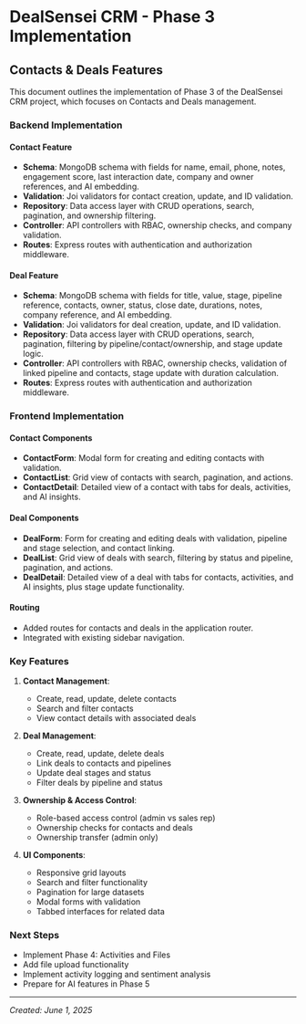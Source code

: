 # DealSensei CRM - Phase 3 Implementation

## Contacts & Deals Features

This document outlines the implementation of Phase 3 of the DealSensei CRM project, which focuses on Contacts and Deals management.

### Backend Implementation

#### Contact Feature

- **Schema**: MongoDB schema with fields for name, email, phone, notes, engagement score, last interaction date, company and owner references, and AI embedding.
- **Validation**: Joi validators for contact creation, update, and ID validation.
- **Repository**: Data access layer with CRUD operations, search, pagination, and ownership filtering.
- **Controller**: API controllers with RBAC, ownership checks, and company validation.
- **Routes**: Express routes with authentication and authorization middleware.

#### Deal Feature

- **Schema**: MongoDB schema with fields for title, value, stage, pipeline reference, contacts, owner, status, close date, durations, notes, company reference, and AI embedding.
- **Validation**: Joi validators for deal creation, update, and ID validation.
- **Repository**: Data access layer with CRUD operations, search, pagination, filtering by pipeline/contact/ownership, and stage update logic.
- **Controller**: API controllers with RBAC, ownership checks, validation of linked pipeline and contacts, stage update with duration calculation.
- **Routes**: Express routes with authentication and authorization middleware.

### Frontend Implementation

#### Contact Components

- **ContactForm**: Modal form for creating and editing contacts with validation.
- **ContactList**: Grid view of contacts with search, pagination, and actions.
- **ContactDetail**: Detailed view of a contact with tabs for deals, activities, and AI insights.

#### Deal Components

- **DealForm**: Form for creating and editing deals with validation, pipeline and stage selection, and contact linking.
- **DealList**: Grid view of deals with search, filtering by status and pipeline, pagination, and actions.
- **DealDetail**: Detailed view of a deal with tabs for contacts, activities, and AI insights, plus stage update functionality.

#### Routing

- Added routes for contacts and deals in the application router.
- Integrated with existing sidebar navigation.

### Key Features

1. **Contact Management**:
   - Create, read, update, delete contacts
   - Search and filter contacts
   - View contact details with associated deals

2. **Deal Management**:
   - Create, read, update, delete deals
   - Link deals to contacts and pipelines
   - Update deal stages and status
   - Filter deals by pipeline and status

3. **Ownership & Access Control**:
   - Role-based access control (admin vs sales rep)
   - Ownership checks for contacts and deals
   - Ownership transfer (admin only)

4. **UI Components**:
   - Responsive grid layouts
   - Search and filter functionality
   - Pagination for large datasets
   - Modal forms with validation
   - Tabbed interfaces for related data

### Next Steps

- Implement Phase 4: Activities and Files
- Add file upload functionality
- Implement activity logging and sentiment analysis
- Prepare for AI features in Phase 5

---

*Created: June 1, 2025*
